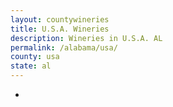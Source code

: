 ```yaml
---
layout: countywineries
title: U.S.A. Wineries
description: Wineries in U.S.A. AL
permalink: /alabama/usa/
county: usa
state: al
---
```

-
